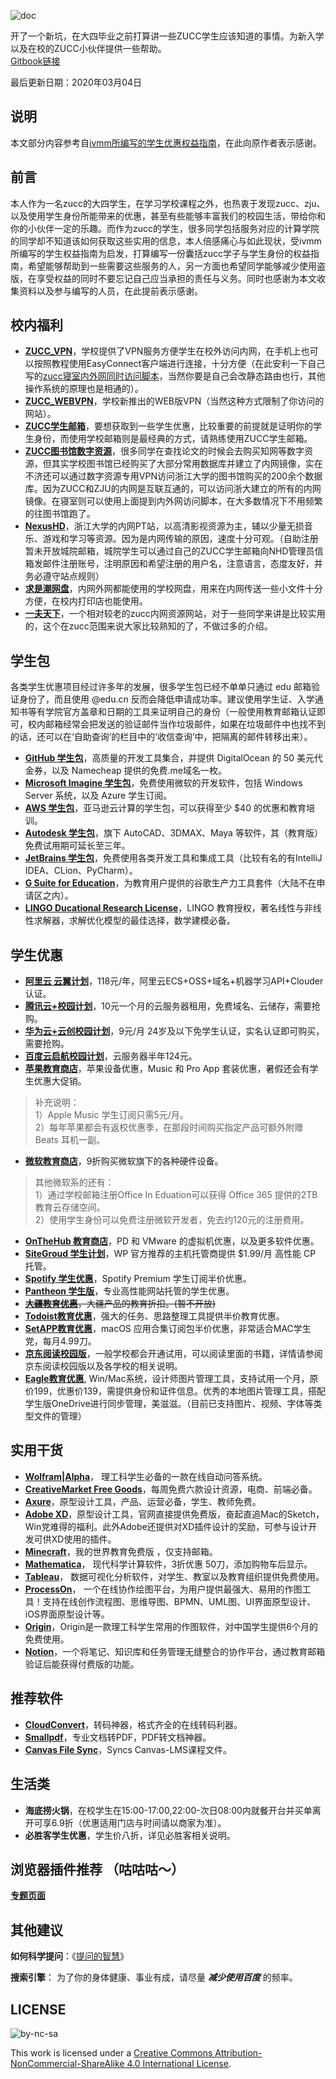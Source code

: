 ![doc](https://img.shields.io/badge/-done-brightgreen)

开了一个新坑，在大四毕业之前打算讲一些ZUCC学生应该知道的事情。为新入学以及在校的ZUCC小伙伴提供一些帮助。  
[Gitbook链接](https://www.gitbook.com/read/book/hdsky/zucc-student-resources)

最后更新日期：2020年03月04日

## 说明

本文部分内容参考自[ivmm所编写的学生优惠权益指南](https://github.com/ivmm/Student-resources)，在此向原作者表示感谢。

## 前言
本人作为一名zucc的大四学生，在学习学校课程之外，也热衷于发现zucc、zju、以及使用学生身份所能带来的优惠，甚至有些能够丰富我们的校园生活，带给你和你的小伙伴一定的乐趣。而作为zucc的学生，很多同学包括服务对应的计算学院的同学却不知道该如何获取这些实用的信息，本人倍感痛心与如此现状，受ivmm所编写的学生权益指南为启发，打算编写一份囊括zucc学子与学生身份的权益指南，希望能够帮助到一些需要这些服务的人，另一方面也希望同学能够减少使用盗版，在享受权益的同时不要忘记自己应当承担的责任与义务。同时也感谢为本文收集资料以及参与编写的人员，在此提前表示感谢。

## 校内福利
- **[ZUCC_VPN](https://github.com/HDsky/zucc-student-resources/blob/master/zuccvpn.md)**，学校提供了VPN服务方便学生在校外访问内网，在手机上也可以按照教程使用EasyConnect客户端进行连接，十分方便（在此安利一下自己写的[zucc寝室内外网同时访问脚本](https://github.com/HDsky/A-batchfile-for-ZUCC)，当然你要是自己会改静态路由也行，其他操作系统的原理也是相通的）。
- **[ZUCC_WEBVPN](http://webvpn.zucc.edu.cn)**，学校新推出的WEB版VPN（当然这种方式限制了你访问的网站）。
- **[ZUCC学生邮箱](http://webmail.zucc.edu.cn/)**，要想获取到一些学生优惠，比较重要的前提就是证明你的学生身份，而使用学校邮箱则是最经典的方式，请熟练使用ZUCC学生邮箱。
- **[ZUCC图书馆数字资源](http://libweb.zucc.edu.cn/redir.php?catalog_id=3701)**，很多同学在查找论文的时候会去购买知网等数字资源，但其实学校图书馆已经购买了大部分常用数据库并建立了内网镜像，实在不济还可以通过数字资源专用VPN访问浙江大学的图书馆购买的200余个数据库。因为ZUCC和ZJU的内网是互联互通的，可以访问浙大建立的所有的内网镜像。在寝室则可以使用上面提到内外网访问脚本，在大多数情况下不用频繁的往图书馆跑了。
- **[NexusHD](http://www.nexushd.org)**，浙江大学的内网PT站，以高清影视资源为主，辅以少量无损音乐、游戏和学习等资源。因为是内网传输的原因，速度十分可观。（自助注册暂未开放城院邮箱，城院学生可以通过自己的ZUCC学生邮箱向NHD管理员信箱发邮件注册账号，注明原因和希望注册的用户名，注意语言，态度友好，并务必遵守站点规则）
- **[求是潮网盘](http://box.zjuqsc.com)**，内网外网都能使用的学校网盘，用来在内网传送一些小文件十分方便，在校内打印店也能使用。
- **[一夫天下](http://cc.zucc.edu.cn)**，一个相对较老的zucc内网资源网站，对于一些同学来讲是比较实用的，这个在zucc范围来说大家比较熟知的了，不做过多的介绍。

## 学生包

各类学生优惠项目经过许多年的发展，很多学生包已经不单单只通过 edu 邮箱验证身份了，而且使用 @edu.cn 反而会降低申请成功率。建议使用学生证、入学通知书等有学院官方盖章和日期的工具来证明自己的身份（一般使用教育邮箱认证即可，校内邮箱经常会把发送的验证邮件当作垃圾邮件，如果在垃圾邮件中也找不到的话，还可以在‘自助查询’的栏目中的‘收信查询’中，把隔离的邮件转移出来）。

- **[GitHub 学生包](https://education.github.com/pack)**，高质量的开发工具集合，并提供 DigitalOcean 的 50 美元代金券，以及 Namecheap 提供的免费.me域名一枚。
- **[Microsoft Imagine 学生包](https://imagine.microsoft.com/zh-cn/catalog)**，免费使用微软的开发软件，包括 Windows Server 系统，以及 Azure 学生订阅。
- **[AWS 学生包](https://aws.amazon.com/cn/education/awseducate/)**，亚马逊云计算的学生包，可以获得至少 $40 的优惠和教育培训。
- **[Autodesk 学生包](http://www.autodesk.com.cn/education/home)**，旗下 AutoCAD、3DMAX、Maya 等软件，其（教育版）免费试用期可延长至三年。
- **[JetBrains 学生包](https://www.jetbrains.com/student/)**，免费使用各类开发工具和集成工具（比较有名的有IntelliJ IDEA、CLion、PyCharm）。
- **[G Suite for Education](https://edu.google.com/products/productivity-tools/)**，为教育用户提供的谷歌生产力工具套件（大陆不在申请区之内）。
- **[LINGO Ducational Research License](http://www.lindo.com/index.php?option=com_content&view=article&id=120&Itemid=45)**，LINGO 教育授权，著名线性与非线性求解器，求解优化模型的最佳选择，数学建模必备。

## 学生优惠

- **[阿里云 云翼计划](https://promotion.aliyun.com/ntms/campus2017.html)**，118元/年，阿里云ECS+OSS+域名+机器学习API+Clouder认证。
- **[腾讯云+校园计划](https://www.qcloud.com/act/campus)**，10元一个月的云服务器租用，免费域名、云储存，需要抢购。
- **[华为云+云创校园计划](https://developer.huaweicloud.com/campus)**，9元/月 24岁及以下免学生认证，实名认证即可购买，需要抢购。
- **[百度云启航校园计划](https://cloud.baidu.com/campaign/campus-2018/index.html)**，云服务器半年124元。
- **[苹果教育商店](https://www.apple.com.cn/cn-k12/shop)**，苹果设备优惠，Music 和 Pro App 套装优惠，暑假还会有学生优惠大促销。
>补充说明：  
>1）Apple Music 学生订阅只需5元/月。  
2）每年苹果都会有返校优惠季，在那段时间购买指定产品可额外附赠 Beats 耳机一副。 
- **[微软教育商店](https://www.microsoftstore.com.cn/student?Icid=StoreNavi_EDU)**，9折购买微软旗下的各种硬件设备。
>其他微软系的还有：  
>1）通过学校邮箱注册Office In Eduation可以获得 Office 365 提供的2TB教育云存储空间。  
2）使用学生身份可以免费注册微软开发者，免去约120元的注册费用。
- **[OnTheHub 教育商店](http://www.onthehub.com/)**，PD 和 VMware 的虚拟机优惠，以及更多软件优惠。
- **[SiteGroud 学生计划](https://www.siteground.com/student-hosting.htm)**，WP 官方推荐的主机托管商提供 $1.99/月 高性能 CP 托管。
- **[Spotify 学生优惠](https://www.spotify.com/hk-zh/student/)**，Spotify Premium 学生订阅半价优惠。
- **[Pantheon 学生版](https://pantheon.io/edu)**，专业高性能网站托管的学生优惠。
- ~~**[大疆教育优惠](http://coupon.dji.com/cn/edu)**，大疆产品的教育折扣。(暂不开放)~~
- **[Todoist教育优惠](https://todoist.com/education)**，强大的任务、思路整理工具提供半价教育优惠。
- **[SetAPP教育优惠](https://setapp.com/educational-discount)**，macOS 应用合集订阅包半价优惠，非常适合MAC学生党，每月4.99刀。
- **[京东阅读校园版](http://gx.jd.com)**，一般学校都会开通试用，可以阅读里面的书籍，详情请参阅京东阅读校园版以及各学校的相关说明。
- **[Eagle教育优惠](http://app.eagle.cool/forum/topic/5354/%E6%88%91%E6%98%AF%E5%AD%A6%E7%94%9F%E6%88%96%E6%95%99%E5%B8%88-%E6%98%AF%E5%90%A6%E4%BA%AB%E6%9C%89%E4%BC%98%E6%83%A0%E4%BB%B7%E6%A0%BC)**, Win/Mac系统，设计师图片管理工具，支持试用一个月，原价199，优惠价139，需提供身份和证件信息。优秀的本地图片管理工具，搭配学生版OneDrive进行同步管理，美滋滋。（目前已支持图片、视频、字体等类型文件的管理）

## 实用干货

- **[Wolfram|Alpha](https://www.wolframalpha.com/)**， 理工科学生必备的一款在线自动问答系统。
- **[CreativeMarket Free Goods](https://creativemarket.com/free-goods)**，每周免费六款设计资源，电商、前端必备。
- **[Axure](https://www.axure.com/edu)**，原型设计工具，产品、运营必备，学生、教师免费。
- **[Adobe XD](https://www.adobe.com/cn/products/xd.html)**，原型设计工具，官网直接提供免费版，奋起直追Mac的Sketch，Win党难得的福利。此外Adobe还提供对XD插件设计的奖励，可参与设计开发可供XD使用的插件。
- **[Minecraft](http://education.minecraft.net/get-started)**，我的世界教育免费版 ，仅支持邮箱。
- **[Mathematica](http://www.wolfram.com/mathematica/pricing/students-individuals.php)**， 现代科学计算软件，3折优惠 50刀，添加购物车后显示。
- **[Tableau](https://www.tableau.com/zh-cn/academic)**， 数据可视化分析软件，对学生、教室以及教育组织提供免费使用。
- **[ProcessOn](https://www.processon.com/)**， 一个在线协作绘图平台，为用户提供最强大、易用的作图工具！支持在线创作流程图、思维导图、BPMN、UML图、UI界面原型设计、iOS界面原型设计等。
- **[Origin](https://www.originlab.com/OriginProLearning.aspx)**，Origin是一款理工科学生常用的作图软件，对中国学生提供6个月的免费使用。
- **[Notion](https://www.notion.so/)**，一个将笔记、知识库和任务管理无缝整合的协作平台，通过教育邮箱验证后能获得付费版的功能。

## 推荐软件

- **[CloudConvert](https://cloudconvert.com/)**，转码神器，格式齐全的在线转码利器。
- **[Smallpdf](https://smallpdf.com/)**，专业文档转PDF，PDF转文档神器。
- **[Canvas File Sync](https://github.com/drew-royster/canvasFileSync)**，Syncs Canvas-LMS课程文件。

## 生活类
- **海底捞火锅**，在校学生在15:00-17:00,22:00-次日08:00内就餐开台并买单离开可享6.9折（优惠适用门店与时间请以商家为准）。
- **必胜客学生优惠**，学生价八折，详见必胜客相关说明。

## 浏览器插件推荐 （咕咕咕～）
**[专题页面](https://github.com/HDsky/zucc-student-resources/blob/master/browserplugin.md)**

## 其他建议
**如何科学提问**：《[提问的智慧](https://github.com/ryanhanwu/How-To-Ask-Questions-The-Smart-Way/blob/master/README-zh_CN.md)》

**搜索引擎**： 为了你的身体健康、事业有成，请尽量 ***减少使用百度*** 的频率。


## LICENSE

![by-nc-sa](https://i.creativecommons.org/l/by-nc-sa/4.0/80x15.png)

This work is licensed under a [Creative Commons Attribution-NonCommercial-ShareAlike 4.0 International License](https://creativecommons.org/licenses/by-nc-sa/4.0/deed.en).
